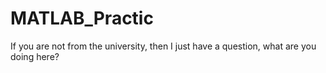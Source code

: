 # MATLAB_Practic

If you are not from the university, then I just have a question, what are you doing here?
